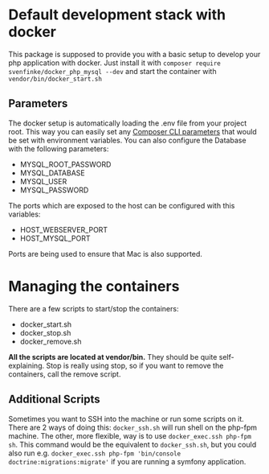 # Default development stack with docker

This package is supposed to provide you with a basic setup to develop your php application with docker.
Just install it with `composer require svenfinke/docker_php_mysql --dev` and start the container with `vendor/bin/docker_start.sh`

## Parameters

The docker setup is automatically loading the .env file from your project root. This way you can easily set any [Composer CLI parameters](https://docs.docker.com/compose/env-file/#compose-file-and-cli-variables) that would be set with environment variables. You can also configure the Database with the following parameters:

- MYSQL_ROOT_PASSWORD
- MYSQL_DATABASE
- MYSQL_USER
- MYSQL_PASSWORD

The ports which are exposed to the host can be configured with this variables:

- HOST_WEBSERVER_PORT
- HOST_MYSQL_PORT

Ports are being used to ensure that Mac is also supported.

# Managing the containers

There are a few scripts to start/stop the containers:

- docker_start.sh
- docker_stop.sh
- docker_remove.sh

**All the scripts are located at vendor/bin.** They should be quite self-explaining. Stop is really using stop, so if you want to remove the containers, call the remove script.

## Additional Scripts

Sometimes you want to SSH into the machine or run some scripts on it. There are 2 ways of doing this:
`docker_ssh.sh` will run shell on the php-fpm machine. The other, more flexible, way is to use `docker_exec.ssh php-fpm sh`. This command would be the equivalent to `docker_ssh.sh`, but you could also run e.g. `docker_exec.ssh php-fpm 'bin/console doctrine:migrations:migrate'` if you are running a symfony application.